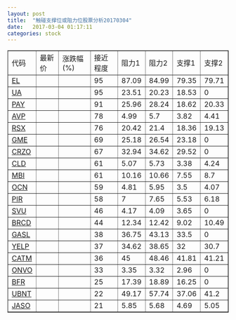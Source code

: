 ```yaml
---
layout: post
title:  "触碰支撑位或阻力位股票分析20170304"
date:   2017-03-04 01:17:11
categories: stock
---
```

<script type="text/javascript">
var stockList = []
stockList.push('gb_el');
stockList.push('gb_ua');
stockList.push('gb_pay');
stockList.push('gb_avp');
stockList.push('gb_rsx');
stockList.push('gb_gme');
stockList.push('gb_crzo');
stockList.push('gb_cld');
stockList.push('gb_mbi');
stockList.push('gb_ocn');
stockList.push('gb_pir');
stockList.push('gb_svu');
stockList.push('gb_brcd');
stockList.push('gb_gasl');
stockList.push('gb_yelp');
stockList.push('gb_catm');
stockList.push('gb_onvo');
stockList.push('gb_bfr');
stockList.push('gb_ubnt');
stockList.push('gb_jaso');
</script>
<table border="1">
 <tr>
 <td>代码</td>
 <td>最新价</td>
 <td>涨跌幅(%)</td>
 <td>接近程度</td>
 <td>阻力1</td>
 <td>阻力2</td>
 <td>支撑1</td>
 <td>支撑2</td>
</tr>
  <tr id="el" class="red">
  <td><a href="http://stock.finance.sina.com.cn/usstock/quotes/EL.html" target="_blank">EL</a></td><td></td><td></td><td>95</td><td>87.09</td><td>84.99</td><td>79.35</td><td>79.71</td></tr>
  <tr id="ua" class="green">
  <td><a href="http://stock.finance.sina.com.cn/usstock/quotes/UA.html" target="_blank">UA</a></td><td></td><td></td><td>95</td><td>23.51</td><td>20.23</td><td>18.53</td><td>0</td></tr>
  <tr id="pay" class="green">
  <td><a href="http://stock.finance.sina.com.cn/usstock/quotes/PAY.html" target="_blank">PAY</a></td><td></td><td></td><td>91</td><td>25.96</td><td>28.24</td><td>18.62</td><td>20.33</td></tr>
  <tr id="avp" class="green">
  <td><a href="http://stock.finance.sina.com.cn/usstock/quotes/AVP.html" target="_blank">AVP</a></td><td></td><td></td><td>78</td><td>4.99</td><td>5.7</td><td>3.82</td><td>4.41</td></tr>
  <tr id="rsx" class="red">
  <td><a href="http://stock.finance.sina.com.cn/usstock/quotes/RSX.html" target="_blank">RSX</a></td><td></td><td></td><td>76</td><td>20.42</td><td>21.4</td><td>18.36</td><td>19.13</td></tr>
  <tr id="gme" class="red">
  <td><a href="http://stock.finance.sina.com.cn/usstock/quotes/GME.html" target="_blank">GME</a></td><td></td><td></td><td>69</td><td>25.18</td><td>26.54</td><td>23.18</td><td>0</td></tr>
  <tr id="crzo" class="red">
  <td><a href="http://stock.finance.sina.com.cn/usstock/quotes/CRZO.html" target="_blank">CRZO</a></td><td></td><td></td><td>67</td><td>32.94</td><td>34.62</td><td>29.52</td><td>0</td></tr>
  <tr id="cld" class="red">
  <td><a href="http://stock.finance.sina.com.cn/usstock/quotes/CLD.html" target="_blank">CLD</a></td><td></td><td></td><td>61</td><td>5.07</td><td>5.73</td><td>3.38</td><td>4.24</td></tr>
  <tr id="mbi" class="red">
  <td><a href="http://stock.finance.sina.com.cn/usstock/quotes/MBI.html" target="_blank">MBI</a></td><td></td><td></td><td>61</td><td>10.16</td><td>10.66</td><td>7.55</td><td>8.7</td></tr>
  <tr id="ocn" class="red">
  <td><a href="http://stock.finance.sina.com.cn/usstock/quotes/OCN.html" target="_blank">OCN</a></td><td></td><td></td><td>59</td><td>4.81</td><td>5.95</td><td>3.5</td><td>4.07</td></tr>
  <tr id="pir" class="red">
  <td><a href="http://stock.finance.sina.com.cn/usstock/quotes/PIR.html" target="_blank">PIR</a></td><td></td><td></td><td>58</td><td>7</td><td>7.65</td><td>5.53</td><td>6.18</td></tr>
  <tr id="svu" class="green">
  <td><a href="http://stock.finance.sina.com.cn/usstock/quotes/SVU.html" target="_blank">SVU</a></td><td></td><td></td><td>46</td><td>4.17</td><td>4.09</td><td>3.65</td><td>0</td></tr>
  <tr id="brcd" class="green">
  <td><a href="http://stock.finance.sina.com.cn/usstock/quotes/BRCD.html" target="_blank">BRCD</a></td><td></td><td></td><td>44</td><td>12.34</td><td>12.42</td><td>9.02</td><td>10.49</td></tr>
  <tr id="gasl" class="red">
  <td><a href="http://stock.finance.sina.com.cn/usstock/quotes/GASL.html" target="_blank">GASL</a></td><td></td><td></td><td>38</td><td>36.75</td><td>43.13</td><td>33.5</td><td>0</td></tr>
  <tr id="yelp" class="red">
  <td><a href="http://stock.finance.sina.com.cn/usstock/quotes/YELP.html" target="_blank">YELP</a></td><td></td><td></td><td>37</td><td>34.62</td><td>38.65</td><td>32</td><td>30.7</td></tr>
  <tr id="catm" class="red">
  <td><a href="http://stock.finance.sina.com.cn/usstock/quotes/CATM.html" target="_blank">CATM</a></td><td></td><td></td><td>36</td><td>45</td><td>48.46</td><td>41.81</td><td>41.21</td></tr>
  <tr id="onvo" class="green">
  <td><a href="http://stock.finance.sina.com.cn/usstock/quotes/ONVO.html" target="_blank">ONVO</a></td><td></td><td></td><td>33</td><td>3.35</td><td>3.32</td><td>2.96</td><td>0</td></tr>
  <tr id="bfr" class="red">
  <td><a href="http://stock.finance.sina.com.cn/usstock/quotes/BFR.html" target="_blank">BFR</a></td><td></td><td></td><td>25</td><td>17.39</td><td>18.89</td><td>16.25</td><td>0</td></tr>
  <tr id="ubnt" class="red">
  <td><a href="http://stock.finance.sina.com.cn/usstock/quotes/UBNT.html" target="_blank">UBNT</a></td><td></td><td></td><td>22</td><td>49.17</td><td>57.74</td><td>37.06</td><td>41.2</td></tr>
  <tr id="jaso" class="green">
  <td><a href="http://stock.finance.sina.com.cn/usstock/quotes/JASO.html" target="_blank">JASO</a></td><td></td><td></td><td>21</td><td>5.85</td><td>5.68</td><td>4.69</td><td>5.05</td></tr>
</table>
